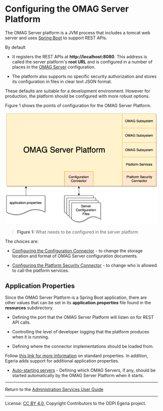 <!-- SPDX-License-Identifier: CC-BY-4.0 -->
<!-- Copyright Contributors to the ODPi Egeria project 2020. -->

# Configuring the OMAG Server Platform

The OMAG Server platform is a JVM process that includes a tomcat
web server and uses [Spring Boot](https://spring.io/) to support REST APIs.

By default
* It registers the REST APIs
at **http://localhost:8080**. This address is called the server platform's **root URL** and
is configured in a number of places in the [OMAG Server](configuring-an-omag-server.md) configuration.

* The platform also supports no specific security
  authorization and stores its configuration in files in clear
  text JSON format.

These defaults are suitable for a development environment. However for
production, the platform should be configured with more robust options.

Figure 1 shows the points of configuration for the OMAG Server Platform.

![Figure 1](../concepts/configurability-of-platform.png)
> **Figure 1:** What needs to be configured in the server platform

The choices are:

* [Configuring the Configuration Connector](configuring-the-configuration-document-store.md) -
to change the storage location and format of OMAG Server configuration documents.
  
* [Configuring the Platform Security Connector](configuring-the-platform-security-connector.md) -
to change who is allowed to call the platform services.

## Application Properties

Since the OMAG Server Platform is a Spring Boot application, there are other values that can be set in
its **application.properties** file found in the **resources** subdirectory.

* Defining the port that the OMAG Server Platform will listen on for
  REST API calls.
  
* Controlling the level of developer logging that the platform
  produces when it is running.
  
* Defining where the connector implementations should be loaded from.

Follow [this link for more information](https://docs.spring.io/spring-boot/docs/current/reference/html/appendix-application-properties.html)
on standard properties.
In addition, Egeria adds support for additional application properties.

* [Auto-starting servers](configuring-the-server-startup-list-for-the-platform.md) - Defining which OMAG Servers, 
  if any, should be started automatically by the OMAG Server Platform when it starts.

----
Return to the [Administration Services User Guide](.)

----
License: [CC BY 4.0](https://creativecommons.org/licenses/by/4.0/),
Copyright Contributors to the ODPi Egeria project.